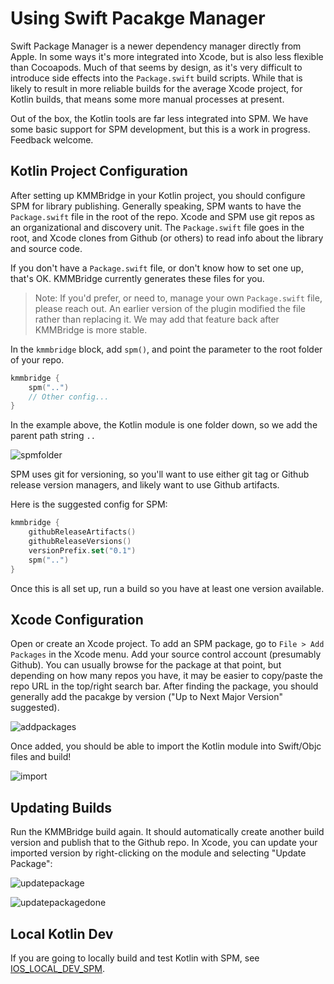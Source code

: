 # Using Swift Pacakge Manager

Swift Package Manager is a newer dependency manager directly from Apple. In some ways it's more integrated into Xcode, but is also less flexible than Cocoapods. Much of that seems by design, as it's very difficult to introduce side effects into the `Package.swift` build scripts. While that is likely to result in more reliable builds for the average Xcode project, for Kotlin builds, that means some more manual processes at present.

Out of the box, the Kotlin tools are far less integrated into SPM. We have some basic support for SPM development, but this is a work in progress. Feedback welcome.

## Kotlin Project Configuration

After setting up KMMBridge in your Kotlin project, you should configure SPM for library publishing. Generally speaking, SPM wants to have the `Package.swift` file in the root of the repo. Xcode and SPM use git repos as an organizational and discovery unit. The `Package.swift` file goes in the root, and Xcode clones from Github (or others) to read info about the library and source code.

If you don't have a `Package.swift` file, or don't know how to set one up, that's OK. KMMBridge currently generates these files for you.

> Note: If you'd prefer, or need to, manage your own `Package.swift` file, please reach out. An earlier version of the plugin modified the file rather than replacing it. We may add that feature back after KMMBridge is more stable.

In the `kmmbridge` block, add `spm()`, and point the parameter to the root folder of your repo.

```kotlin
kmmbridge {
    spm("..")
    // Other config...
}
```

In the example above, the Kotlin module is one folder down, so we add the parent path string `..`

![spmfolder](https://tl-navigator-images.s3.us-east-1.amazonaws.com/docimages/2022-10-06_06-43-spmfolder.png)

SPM uses git for versioning, so you'll want to use either git tag or Github release version managers, and likely want to use Github artifacts.

Here is the suggested config for SPM:

```kotlin
kmmbridge {
    githubReleaseArtifacts()
    githubReleaseVersions()
    versionPrefix.set("0.1")
    spm("..")
}
```

Once this is all set up, run a build so you have at least one version available.

## Xcode Configuration

Open or create an Xcode project. To add an SPM package, go to `File > Add Packages` in the Xcode menu. Add your source control account (presumably Github). You can usually browse for the package at that point, but depending on how many repos you have, it may be easier to copy/paste the repo URL in the top/right search bar. After finding the package, you should generally add the pacakge by version ("Up to Next Major Version" suggested).

![addpackages](https://tl-navigator-images.s3.us-east-1.amazonaws.com/docimages/2022-10-06_06-57-addpackages.png)

Once added, you should be able to import the Kotlin module into Swift/Objc files and build!

![import](https://tl-navigator-images.s3.us-east-1.amazonaws.com/docimages/2022-10-06_07-00-import.png)

## Updating Builds

Run the KMMBridge build again. It should automatically create another build version and publish that to the Github repo. In Xcode, you can update your imported version by right-clicking on the module and selecting "Update Package":

![updatepackage](https://tl-navigator-images.s3.us-east-1.amazonaws.com/docimages/2022-10-06_07-04-updatepackage.png)

![updatepackagedone](https://tl-navigator-images.s3.us-east-1.amazonaws.com/docimages/2022-10-06_07-17-updatepackagedone.png)

## Local Kotlin Dev

If you are going to locally build and test Kotlin with SPM, see  [IOS_LOCAL_DEV_SPM](IOS_LOCAL_DEV_SPM.md).

